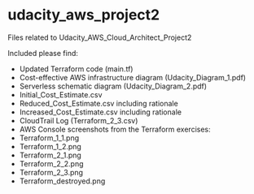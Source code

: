 # udacity_aws_project2
Files related to Udacity_AWS_Cloud_Architect_Project2

Included please find:
 - Updated Terraform code (main.tf)
 - Cost-effective AWS infrastructure diagram (Udacity_Diagram_1.pdf)
 - Serverless schematic diagram (Udacity_Diagram_2.pdf)
 - Initial_Cost_Estimate.csv
 - Reduced_Cost_Estimate.csv including rationale
 - Increased_Cost_Estimate.csv including rationale
 - CloudTrail Log (Terraform_2_3.csv)
 - AWS Console screenshots from the Terraform exercises:
  - Terraform_1_1.png
  - Terraform_1_2.png
  - Terraform_2_1.png
  - Terraform_2_2.png
  - Terraform_2_3.png
  - Terraform_destroyed.png
